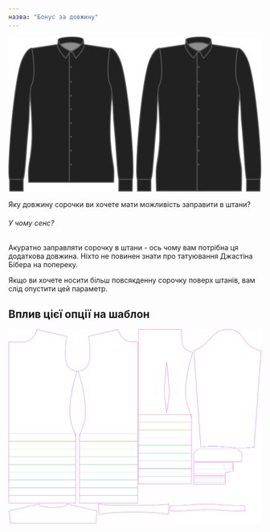 ```yaml
---
назва: "Бонус за довжину"
---
```


![Бонус за довжину](lengthbonus.svg)

Яку довжину сорочки ви хочете мати можливість заправити в штани?

<Note>

###### У чому сенс?

Акуратно заправляти сорочку в штани - ось чому вам потрібна ця додаткова довжина.
Ніхто не повинен знати про татуювання Джастіна Бібера на попереку.

Якщо ви хочете носити більш повсякденну сорочку поверх штанів, вам слід опустити цей параметр.

</Note>

## Вплив цієї опції на шаблон

![На цьому зображенні показано вплив цієї опції шляхом накладання декількох варіантів, які мають різне значення для цієї опції](simon_lengthbonus_sample.svg "Вплив цієї опції на шаблон")
